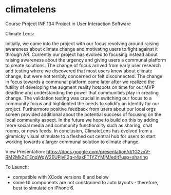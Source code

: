 # climatelens

Course Project INF 134 Project in User Interaction Software


Climate Lens:

  Initially, we came into the project with our focus revolving around raising awareness about climate change and 
  motivating users to fight against it through AR. Currently our project has evolved to focusing instead about 
  raising awareness about the urgency and giving users a communal platform to create solutions. The change of 
  focus arrived from early user research and testing where we discovered that most users knew about climate change, 
  but were not terribly concerned or felt disconnected. The change in focus towards a communal platform came 
  later after we realized the futility of developing the augment reality hotspots on time for our MVP deadline 
  and understanding the power that communities play in creating change. The validation testing was crucial in 
  switching our focus to a community focus and highlighted the needs to solidify an identity for our project. 
  Furthermore positive feedback from users about our local orgs screen provided additional about the potential 
  success of focusing on the local community aspect. In the future we hope to build on this by adding more social 
  media and community functionality such as sharing, chat rooms, or news feeds. In conclusion, ClimateLens has 
  evolved from a gimmicky visual stimulate to a fleshed out central hub for users to start working towards a 
  larger communal solution to climate change. 
 
View Presentation: https://docs.google.com/presentation/d/1G2zxV-RM2MkZsTEnqWqW2EUPjvF2g-r4axFT1YZYMjM/edit?usp=sharing

To Launch:
  - compatible with XCode versions 8 and below
  - some UI components are not constrained to auto layouts - therefore, best to simulate on iPhone 6.
